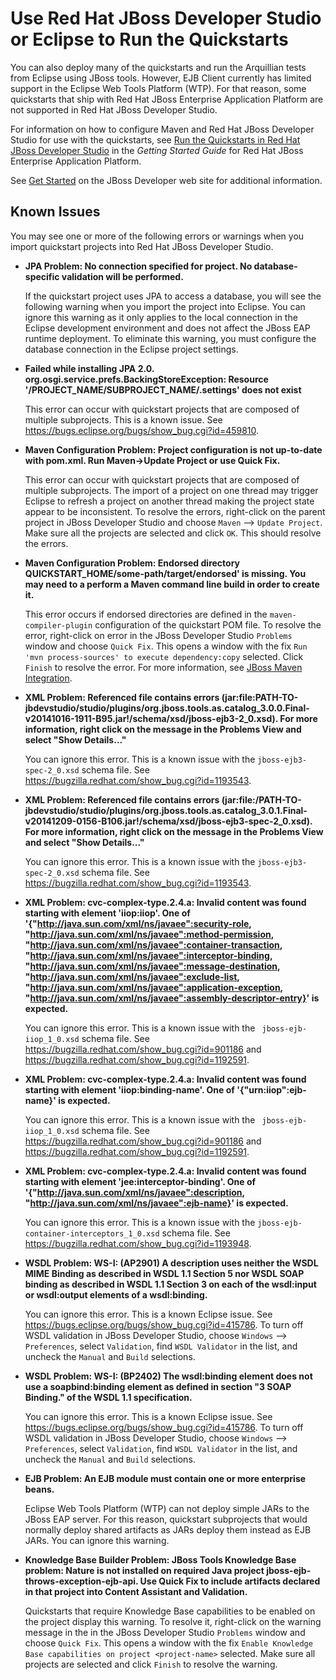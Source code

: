 Use Red Hat JBoss Developer Studio or Eclipse to Run the Quickstarts
============================================================

You can also deploy many of the quickstarts and run the Arquillian tests from Eclipse using JBoss tools. However, EJB Client currently has limited support in the Eclipse Web Tools Platform (WTP). For that reason, some quickstarts that ship with Red Hat JBoss Enterprise Application Platform are not supported in Red Hat JBoss Developer Studio.

For information on how to configure Maven and Red Hat JBoss Developer Studio for use with the quickstarts, see [Run the Quickstarts in Red Hat JBoss Developer Studio](https://access.redhat.com/documentation/en-US/JBoss_Enterprise_Application_Platform/6.4/html-single/Getting_Started_Guide/index.html#Run_the_Quickstarts_in_JBoss_Developer_Studio1 "Run the Quickstarts in Red Hat JBoss Developer Studio") in the _Getting Started Guide_ for Red Hat JBoss Enterprise Application Platform. 

See [Get Started](http://www.jboss.org/get-started/ "Get Started") on the JBoss Developer web site for additional information.


Known Issues
------------

You may see one or more of the following errors or warnings when you import quickstart projects into Red Hat JBoss Developer Studio.

* **JPA Problem: No connection specified for project. No database-specific validation will be performed.**

    If the quickstart project uses JPA to access a database, you will see the following warning when you import the project into Eclipse. You can ignore this warning as it only applies to the local connection in the Eclipse development environment and does not affect the JBoss EAP runtime deployment. To eliminate this warning, you must configure the database connection in the Eclipse project settings.

* **Failed while installing JPA 2.0.   org.osgi.service.prefs.BackingStoreException: Resource '/PROJECT_NAME/SUBPROJECT_NAME/.settings' does not exist**

     This error can occur with quickstart projects that are composed of multiple subprojects. This is a known issue. See https://bugs.eclipse.org/bugs/show_bug.cgi?id=459810.

* **Maven Configuration Problem: Project configuration is not up-to-date with pom.xml. Run Maven->Update Project or use Quick Fix.**

    This error can occur with quickstart projects that are composed of multiple subprojects. The import of a project on one thread may trigger Eclipse to refresh a project on another thread making the project state appear to be inconsistent. To resolve the errors, right-click on the parent project in JBoss Developer Studio and choose `Maven` --> `Update Project`. Make sure all the projects are selected and click `OK`. This should resolve the errors.

* **Maven Configuration Problem: Endorsed directory QUICKSTART_HOME/some-path/target/endorsed' is missing. You may need to a perform a Maven command line build in order to create it.**
   
    This error occurs if endorsed directories are defined in the `maven-compiler-plugin` configuration of the quickstart POM file. To resolve the error, right-click on error in the JBoss Developer Studio `Problems` window and choose `Quick Fix`. This opens a window with the fix `Run 'mvn process-sources' to execute dependency:copy` selected. Click `Finish` to resolve the error. For more information, see [JBoss Maven Integration](http://docs.jboss.org/tools/whatsnew/maven/maven-news-3.3.0.CR1.html).
    
* **XML Problem: Referenced file contains errors (jar:file:PATH-TO-jbdevstudio/studio/plugins/org.jboss.tools.as.catalog_3.0.0.Final-v20141016-1911-B95.jar!/schema/xsd/jboss-ejb3-2_0.xsd).  For more information, right click on the message in the Problems View and select "Show Details..."**

    You can ignore this error. This is a known issue with the `jboss-ejb3-spec-2_0.xsd` schema file. See <https://bugzilla.redhat.com/show_bug.cgi?id=1193543>.

* **XML Problem: Referenced file contains errors (jar:file:/PATH-TO-jbdevstudio/studio/plugins/org.jboss.tools.as.catalog_3.0.1.Final-v20141209-0156-B106.jar!/schema/xsd/jboss-ejb3-spec-2_0.xsd).  For more information, right click on the message in the Problems View and select "Show Details..."**

    You can ignore this error. This is a known issue with the `jboss-ejb3-spec-2_0.xsd` schema file. See <https://bugzilla.redhat.com/show_bug.cgi?id=1193543>.

* **XML Problem: cvc-complex-type.2.4.a: Invalid content was found starting with element 'iiop:iiop'. One of '{"http://java.sun.com/xml/ns/javaee":security-role, "http://java.sun.com/xml/ns/javaee":method-permission, "http://java.sun.com/xml/ns/javaee":container-transaction, "http://java.sun.com/xml/ns/javaee":interceptor-binding, "http://java.sun.com/xml/ns/javaee":message-destination, "http://java.sun.com/xml/ns/javaee":exclude-list, "http://java.sun.com/xml/ns/javaee":application-exception, "http://java.sun.com/xml/ns/javaee":assembly-descriptor-entry}' is expected.**

    You can ignore this error. This is a known issue with the ` jboss-ejb-iiop_1_0.xsd` schema file. See <https://bugzilla.redhat.com/show_bug.cgi?id=901186> and <https://bugzilla.redhat.com/show_bug.cgi?id=1192591>.
 
* **XML Problem: cvc-complex-type.2.4.a: Invalid content was found starting with element 'iiop:binding-name'. One of '{"urn:iiop":ejb-name}' is expected.**

    You can ignore this error. This is a known issue with the ` jboss-ejb-iiop_1_0.xsd` schema file. See <https://bugzilla.redhat.com/show_bug.cgi?id=901186> and <https://bugzilla.redhat.com/show_bug.cgi?id=1192591>.
 
* **XML Problem: cvc-complex-type.2.4.a: Invalid content was found starting with element 'jee:interceptor-binding'. One of '{"http://java.sun.com/xml/ns/javaee":description, "http://java.sun.com/xml/ns/javaee":ejb-name}' is expected.**

    You can ignore this error. This is a known issue with the `jboss-ejb-container-interceptors_1_0.xsd` schema file. See <https://bugzilla.redhat.com/show_bug.cgi?id=1193948>.
 
* **WSDL Problem: WS-I: (AP2901) A description uses neither the WSDL MIME Binding as described in WSDL 1.1 Section 5 nor WSDL SOAP binding as described in WSDL 1.1 Section 3 on each of the wsdl:input or wsdl:output elements of a wsdl:binding.**

    You can ignore this error. This is a known Eclipse issue. See <https://bugs.eclipse.org/bugs/show_bug.cgi?id=415786>. To turn off WSDL validation in JBoss Developer Studio, choose `Windows` --> `Preferences`, select `Validation`, find `WSDL Validator` in the list, and uncheck the `Manual` and `Build` selections.

* **WSDL Problem: WS-I: (BP2402) The wsdl:binding element does not use a soapbind:binding element as defined in section "3 SOAP Binding." of the WSDL 1.1 specification.**

    You can ignore this error. This is a known Eclipse issue. See <https://bugs.eclipse.org/bugs/show_bug.cgi?id=415786>. To turn off WSDL validation in JBoss Developer Studio, choose `Windows` --> `Preferences`, select `Validation`, find `WSDL Validator` in the list, and uncheck the `Manual` and `Build` selections.

* **EJB Problem: An EJB module must contain one or more enterprise beans.** 
 
     Eclipse Web Tools Platform (WTP) can not deploy simple JARs to the JBoss EAP server. For this reason, quickstart subprojects that would normally deploy shared artifacts as JARs deploy them instead as EJB JARs. You can ignore this warning.

* **Knowledge Base Builder Problem: JBoss Tools Knowledge Base problem: Nature is not installed on required Java project jboss-ejb-throws-exception-ejb-api. Use Quick Fix to include artifacts declared in that project into Content Assistant and Validation.**
 
     Quickstarts that require Knowledge Base capabilities to be enabled on the project display this warning. To resolve it, right-click on the warning message in the in the JBoss Developer Studio `Problems` window and choose `Quick Fix`. This opens a window with the fix `Enable Knowledge Base capabilities on project <project-name>` selected. Make sure all projects are selected and click `Finish` to resolve the warning.


